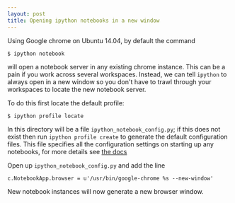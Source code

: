```yaml
---
layout: post
title: Opening ipython notebooks in a new window
---
```


Using Google chrome on Ubuntu 14.04, by default the command

    $ ipython notebook 

will open a notebook server in any existing chrome instance. This
can be a pain if you work across several workspaces. Instead, we
can tell `ipython` to always open in a new window so you don't
have to trawl through your workspaces to locate the new notebook
server. 

To do this first locate the default profile:

    $ ipython profile locate

In this directory will be a file `ipython_notebook_config.py`; if this
does not exist then run `ipython profile create` to generate the default
configuration files. This file specifies all the configuration settings
on starting up any notebooks, for more details see 
[the docs](http://ipython.org/ipython-doc/1/config/overview.html)

 
Open up `ipython_notebook_config.py` and add the line

    c.NotebookApp.browser = u'/usr/bin/google-chrome %s --new-window'

New notebook instances will now generate a new browser window. 
